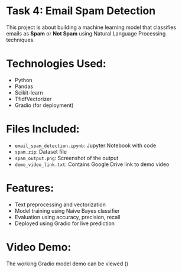 # Task 4: Email Spam Detection 

This project is about building a machine learning model that classifies emails as **Spam** or **Not Spam** using Natural Language Processing techniques.

# Technologies Used:
- Python
- Pandas
- Scikit-learn
- TfidfVectorizer
- Gradio (for deployment)

# Files Included:
- `email_spam_detection.ipynb`: Jupyter Notebook with code
- `spam.zip`: Dataset file
- `spam_output.png`: Screenshot of the output
- `demo_video_link.txt`: Contains Google Drive link to demo video

# Features:
- Text preprocessing and vectorization
- Model training using Naive Bayes classifier
- Evaluation using accuracy, precision, recall
- Deployed using Gradio for live prediction

# Video Demo:
The working Gradio model demo can be viewed ()
